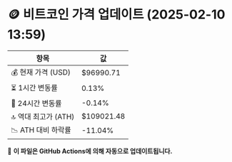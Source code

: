 # 🪙 비트코인 가격 업데이트 (2025-02-10 13:59)

| 항목                | 값 |
|--------------------|----------------|
| 💰 현재 가격 (USD) | $96990.71 |
| ⏳ 1시간 변동률    | 0.13% |
| 📆 24시간 변동률   | -0.14% |
| 🔝 역대 최고가 (ATH) | $109021.48 |
| 📉 ATH 대비 하락률 | -11.04% |

🔄 **이 파일은 GitHub Actions에 의해 자동으로 업데이트됩니다.**
